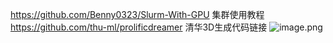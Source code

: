 https://github.com/Benny0323/Slurm-With-GPU 集群使用教程
https://github.com/thu-ml/prolificdreamer 清华3D生成代码链接
![image.png](https://p1-juejin.byteimg.com/tos-cn-i-k3u1fbpfcp/0a8e2539f5624bcaab07adca22bbd122~tplv-k3u1fbpfcp-jj-mark:0:0:0:0:q75.image#?w=1476&h=643&s=116454&e=png&b=ddeaf6)
